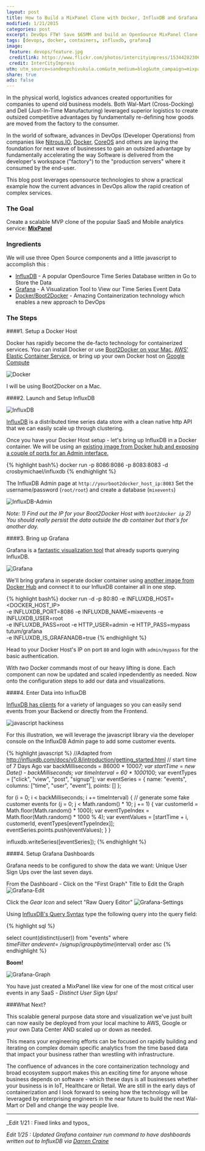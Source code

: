 ```yaml
---
layout: post
title: How to Build a MixPanel Clone with Docker, InfluxDB and Grafana
modified: 1/21/2015
categories: post
excerpt: DevOps FTW! Save $65MM and build an OpenSource MixPanel Clone.
tags: [devops, docker, containers, influxdb, grafana]
image:
 feature: devops/feature.jpg
 creditlink: https://www.flickr.com/photos/intercityimpress/15344282306
 credit: InterCityImpress
utm: utm_source=sandeepchivukula.com&utm_medium=blog&utm_campaign=mixpanelclone
share: true
ads: false
---
```


In the physical world, logistics advances created opportunities for companies to upend old business models. Both Wal-Mart (Cross-Docking) and Dell (Just-In-Time Manufacturing) leveraged superior logistics to create outsized competitive advantages by fundamentally re-defining how goods are moved from the factory to the consumer. 

In the world of software, advances in DevOps (Developer Operations) from companies like [Nitrous.IO](https://www.nitrous.io/?{{page.utm}}), [Docker](http://www.docker.com/?{{page.utm}}), [CoreOS](http://www.coreos.com/?{{page.utm}}) and others are laying the foundation for next wave of businesses to gain an outsized advantage by fundamentally accelerating the way Software is delivered from the developer's workspace ("factory") to the "production servers" where it consumed by the end-user. 

This blog post leverages opensource technologies to show a practical example how the current advances in DevOps allow the rapid creation of complex services. 


### The Goal

Create a scalable MVP clone of the popular SaaS and Mobile analytics service: [__MixPanel__](http://blogs.wsj.com/venturecapital/2014/12/18/mixpanel-raises-65-million-to-build-predictive-data-tech/?{{page.utm}})

### Ingredients

We will use three Open Source components and a little javascript to accomplish this :

* [InfluxDB](http://www.influxdb.com/?{{page.utm}}) - A popular OpenSource Time Series Database written in Go to Store the Data
* [Grafana](http://grafana.org/?{{page.utm}}) - A Visualization Tool to View our Time Series Event Data
* [Docker/Boot2Docker](http://www.docker.com/?{{page.utm}}) - Amazing Containerization technology which enables a new approach to DevOps


### The Steps

####1. Setup a Docker Host

Docker has rapidly become the de-facto technology for containerized services. You can install Docker or use [Boot2Docker on your Mac](https://docs.docker.com/installation/mac/?{{page.utm}}), [AWS' Elastic Container Service](https://aws.amazon.com/ecs/?{{page.utm}}), or bring up your own Docker host on [Google Compute](https://cloud.google.com/compute/docs/containers/container_vms?{{page.utm}})

![Docker](/images/devops/docker-whale-home-logo-@2x.png)  

I will be using Boot2Docker on a Mac. 

####2. Launch and Setup InfluxDB

![InfluxDB](/images/devops/influx.jpeg)

[InfluxDB](http://influxdb.com/docs/v0.8/introduction/overview.html?{{page.utm}}) is a distributed time series data store with a clean native http API that we can easily scale up through clustering. 

Once you have your Docker Host setup - let's bring up InfluxDB in a Docker container. We will be using an [existing image from Docker hub and exposing a couple of ports for an Admin interface.](https://github.com/crosbymichael/influxdb-docker?{{page.utm}}) 

{% highlight bash%}
docker run -p 8086:8086 -p 8083:8083 -d crosbymichael/influxdb
{% endhighlight  %}

The InfluxDB Admin page at `http://yourboot2docker_host_ip:8083` 
Set the username/password (`root/root`) and create a database (`mixevents`)

![InfluxDB-Admin](/images/devops/influx-admin.png)


_Note: 1) Find out the IP for your Boot2Docker Host with `boot2docker ip` 2) You should really persist the data outside the db container but that's for another day._

####3. Bring up Grafana

Grafana is a [fantastic visualization tool](http://grafana.org/features/?{{page.utm}}) that already suports querying InfluxDB.

![Grafana](/images/devops/grafana.png)
  
We'll bring grafana in seperate docker container using [another image from Docker Hub](https://registry.hub.docker.com/u/tutum/grafana/?{{page.utm}}) and connect it to our InfluxDB container all in one step. 

{% highlight bash%}
docker run -d -p 80:80 -e INFLUXDB_HOST=<DOCKER_HOST_IP> \
-e INFLUXDB_PORT=8086 -e INFLUXDB_NAME=mixevents -e INFLUXDB_USER=root \
-e INFLUXDB_PASS=root -e HTTP_USER=admin -e HTTP_PASS=mypass tutum/grafana \
-e INFLUXDB_IS_GRAFANADB=true
{% endhighlight  %}

Head to your Docker Host's IP on port `80` and login with `admin/mypass` for the basic authentication. 

With _two_ Docker commands most of our heavy lifting is done. Each component can now be updated and scaled inpedendently as needed. Now onto the configuration steps to add our data and visualizations. 

####4. Enter Data into InfluxDB

[InfluxDB has clients](http://influxdb.com/docs/v0.8/client_libraries/javascript.html?{{page.utm}}) for a variety of languages so you can easily send events from your Backend or directly from the Frontend.

![javascript hackiness](/images/devops/javascript.png)

For this illustration, we will leverage the javascript library via the developer console on the InfluxDB Admin page to add some customer events.

{% highlight javascript %}
//Adapted from http://influxdb.com/docs/v0.8/introduction/getting_started.html
// start time of 7 Days Ago
var backMilliseconds = 86000 * 1000*7;
var startTime = new Date() - backMilliseconds;
var timeInterval = 60 * 1000*100;
var eventTypes = ["click", "view", "post", "signup"];
var eventSeries = {
  name: "events",
  columns: ["time", "user", "event"],
  points: []
};

for (i = 0; i < backMilliseconds; i += timeInterval) {
 // generate some fake customer events
  for (j = 0; j < Math.random() * 10; j += 1) {
    var customerId = Math.floor(Math.random() * 1000);
    var eventTypeIndex = Math.floor(Math.random() * 1000 % 4);
    var eventValues = [startTime + i, customerId, eventTypes[eventTypeIndex]];
    eventSeries.points.push(eventValues);
  }
}

influxdb.writeSeries([eventSeries]);
{% endhighlight %}

####4. Setup Grafana Dashboards
  
Grafana needs to be configured to show the data we want: Unique User Sign Ups over the last seven days.

From the Dashboard - Click on the "First Graph" Title to Edit the Graph
![Grafana-Edit](/images/devops/grafana-1.png)

Click the _Gear Icon_  and select "Raw Query Editor" 
![Grafana-Settings](/images/devops/grafana-2.png)

Using [InfluxDB's Query Syntax](http://influxdb.com/docs/v0.8/api/query_language.html?{{page.utm}}) type the following query into the query field: 

{% highlight sql %}

select count(distinct(user)) from "events" where $timeFilter \
and event =~/signup/i group by time($interval) order asc
{% endhighlight %}

  
__Boom!__  

![Grafana-Graph](/images/devops/grafana-graph.png)

You have just created a MixPanel like view for one of the most critical user events in any SaaS - _Distinct User Sign Ups!_ 

###What Next?

This scalable general purpose data store and visualization we've just built can now easily be deployed from your local machine to AWS, Google or your own Data Center AND scaled up or down as needed. 

This means your engineering efforts can be focused on rapidly building and iterating on complex domain specific analytics from the time based data that impact your business rather than wrestling with infrastructure.

The confluence of advances in the core containerization technology and broad ecosystem support makes this an exciting time for anyone whose business depends on software - which these days is all businesses whether your business is in IoT, Healthcare or Retail.  We are still in the early days of containerization and I look forward to seeing how the technology will be leveraged by enterprising engineers in the near future to build the next Wal-Mart or Dell and change the way people live.

<HR>
_Edit 1/21 : Fixed links and typos_

_Edit 1/25 : Updated Grafana container run command to have dashboards written out to
InfluxDB via [Darren Craine](https://www.facebook.com/agrippa)_
